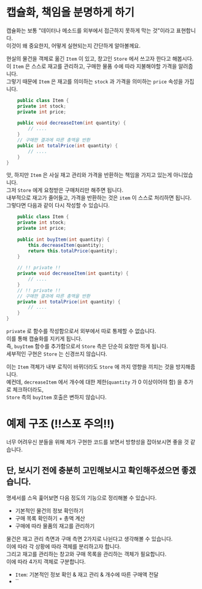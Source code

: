 # 캡슐화, 책임을 분명하게 하기
캡슐화는 보통 "데이터나 메소드를 외부에서 접근하지 못하게 막는 것"이라고 표현합니다.  
이것이 왜 중요한지, 어떻게 실현되는지 간단하게 알아볼께요.

현실의 물건을 객체로 옮긴 `Item` 이 있고, 창고인 `Store` 에서 쓰고자 한다고 해봅시다.  
이 `Item` 은 스스로 재고를 관리하고, 구매한 물품 수에 따라 지불해야할 가격을 알려줍니다.  
그렇기 때문에 `Item` 은 재고를 의미하는 `stock` 과 가격을 의미하는 `price` 속성을 가집니다.
```java
    public class Item {
    private int stock;
    private int price;
    
    public void decreaseItem(int quantity) {
        // ....
    } 
    // 구매한 결과에 따른 총액을 반환
    public int totalPrice(int quantity) {
        // ....
    }
}
```

앗, 하지만 `Item` 은 사실 재고 관리와 가격을 반환하는 책임을 가지고 있는게 아니었습니다.  
그저 `Store` 에게 요청받은 구매처리만 해주면 됩니다.  
내부적으로 재고가 줄어들고, 가격을 반환하는 것은 `item` 이 스스로 처리하면 됩니다.  
그렇다면 다음과 같이 다시 작성할 수 있습니다.

```java
    public class Item {
    private int stock;
    private int price;
    
    public int buyItem(int quantity) {
        this.decreaseItem(quantity);
        return this.totalPrice(quantity);
    }
    
    // !! private !!
    private void decreaseItem(int quantity) {
        // ....
    }
    // !! private !!
    // 구매한 결과에 따른 총액을 반환
    private int totalPrice(int quantity) {
        // ....
    }
}
```

`private` 로 함수를 작성함으로서 외부에서 따로 통제할 수 없습니다.  
이를 통해 캡슐화를 지키게 됩니다.  
즉, `buyItem` 함수를 추가함으로서 `Store` 측은 단순히 요청만 하게 됩니다.  
세부적인 구현은 `Store` 는 신경쓰지 않습니다.

이는 `Item` 객체가 내부 로직이 바뀌더라도 `Store` 에 까지 영향을 끼치는 것을 방지해줍니다.  
예컨데, `decreaseItem` 에서 개수에 대한 제한(`quantity` 가 0 이상이어야 함) 을 추가로 체크하더라도,  
`Store` 측의 `buyItem` 호출은 변하지 않습니다.

# 예제 구조 (!!스포 주의!!)
너무 어려우신 분들을 위해 제가 구현한 코드를 보면서 방향성을 잡아보시면 좋을 것 같습니다.

## 단, 보시기 전에 충분히 고민해보시고 확인해주셨으면 좋겠습니다.

명세서를 스윽 훑어보면 다음 정도의 기능으로 정리해볼 수 있습니다.
* 기본적인 물건의 정보 확인하기
* 구매 목록 확인하기 + 총액 계산
* 구매에 따라 물품의 재고를 관리하기

물건은 재고 관리 측면과 구매 측면 2가지로 나뉜다고 생각해볼 수 있습니다.  
이에 따라 각 상황에 따라 객체를 분리하고자 합니다.  
그리고 재고를 관리하는 창고와 구매 목록을 관리하는 객체가 필요합니다.  
이에 따라 4가지 객체로 구분합니다.

* `Item`: 기본적인 정보 확인 & 재고 관리 & 개수에 따른 구매액 전달
* ``
